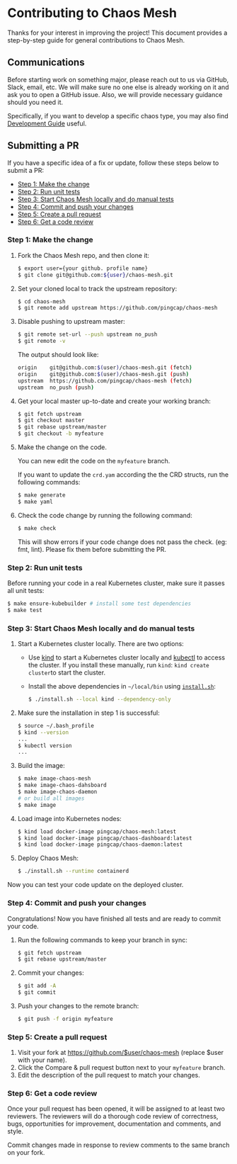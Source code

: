 # Contributing to Chaos Mesh

Thanks for your interest in improving the project! This document provides a step-by-step guide for general contributions to Chaos Mesh.

## Communications

Before starting work on something major, please reach out to us via GitHub, Slack, email, etc. We will make sure no one else is already working on it and ask you to open a GitHub issue. Also, we will provide necessary guidance should you need it.

Specifically, if you want to develop a specific chaos type, you may also find [Development Guide](https://chaos-mesh.org/docs/development_guides/development_overview) useful.

## Submitting a PR

If you have a specific idea of a fix or update, follow these steps below to submit a PR:

- [Step 1: Make the change](#step-1-make-the-change)
- [Step 2: Run unit tests](#step-2-run-unit-tests)
- [Step 3: Start Chaos Mesh locally and do manual tests](#step-3-start-chaos-mesh-locally-and-do-manual-tests)
- [Step 4: Commit and push your changes](#step-4-commit-and-push-your-changes)
- [Step 5: Create a pull request](#step-5-create-a-pull-request)
- [Step 6: Get a code review](#step-6-get-a-code-review)

### Step 1: Make the change

1. Fork the Chaos Mesh repo, and then clone it:

    ```bash
    $ export user={your github. profile name}
    $ git clone git@github.com:${user}/chaos-mesh.git
    ```

2. Set your cloned local to track the upstream repository:

    ```bash
    $ cd chaos-mesh
    $ git remote add upstream https://github.com/pingcap/chaos-mesh
    ```

3. Disable pushing to upstream master:

    ```bash
    $ git remote set-url --push upstream no_push
    $ git remote -v
    ```

    The output should look like:

    ```bash
    origin    git@github.com:$(user)/chaos-mesh.git (fetch)
    origin    git@github.com:$(user)/chaos-mesh.git (push)
    upstream  https://github.com/pingcap/chaos-mesh (fetch)
    upstream  no_push (push)
    ```

4. Get your local master up-to-date and create your working branch:

    ```bash
    $ git fetch upstream
    $ git checkout master
    $ git rebase upstream/master
    $ git checkout -b myfeature
    ```

5. Make the change on the code.

    You can new edit the code on the `myfeature` branch.

    If you want to update the `crd.yam` according the the CRD structs, run the following commands:

    ```bash
    $ make generate
    $ make yaml
    ```

6. Check the code change by running the following command:

    ```bash
    $ make check
    ```

    This will show errors if your code change does not pass the check. (eg: fmt, lint). Please fix them before submitting the PR.

### Step 2: Run unit tests

Before running your code in a real Kubernetes cluster, make sure it passes all unit tests:

```bash
$ make ensure-kubebuilder # install some test dependencies
$ make test
```

### Step 3: Start Chaos Mesh locally and do manual tests

1. Start a Kubernetes cluster locally. There are two options:

    - Use [kind](https://kind.sigs.k8s.io/docs/user/quick-start/#installation) to start a Kubernetes cluster locally and [kubectl](https://kubernetes.io/docs/reference/kubectl/overview/) to access the cluster. If you install these manually, run `kind`: `kind create cluster`to start the cluster.

    - Install the above dependencies in `~/local/bin` using [`install.sh`](https://github.com/pingcap/chaos-mesh/blob/master/install.sh):

      ```bash
      $ ./install.sh --local kind --dependency-only
      ```

2. Make sure the installation in step 1 is successful:

    ```bash
    $ source ~/.bash_profile
    $ kind --version
    ...
    $ kubectl version
    ...
    ```

3. Build the image:

    ```bash
    $ make image-chaos-mesh
    $ make image-chaos-dahsboard
    $ make image-chaos-daemon
    # or build all images
    $ make image
    ```

4. Load image into Kubernetes nodes:

    ```bash
    $ kind load docker-image pingcap/chaos-mesh:latest 
    $ kind load docker-image pingcap/chaos-dashboard:latest 
    $ kind load docker-image pingcap/chaos-daemon:latest 
    ```

5. Deploy Chaos Mesh:

    ```bash
    $ ./install.sh --runtime containerd
    ```

Now you can test your code update on the deployed cluster.

### Step 4: Commit and push your changes

Congratulations! Now you have finished all tests and are ready to commit your code.

1. Run the following commands to keep your branch in sync:

    ```bash
    $ git fetch upstream
    $ git rebase upstream/master
    ```

2. Commit your changes:

    ```bash
    $ git add -A
    $ git commit
    ```

3. Push your changes to the remote branch:

    ```bash
    $ git push -f origin myfeature
    ```

### Step 5: Create a pull request

1. Visit your fork at https://github.com/$user/chaos-mesh (replace $user with your name).
2. Click the Compare & pull request button next to your `myfeature` branch.
3. Edit the description of the pull request to match your changes.

### Step 6: Get a code review

Once your pull request has been opened, it will be assigned to at least two reviewers. The reviewers will do a thorough code review of correctness, bugs, opportunities for improvement, documentation and comments, and style.

Commit changes made in response to review comments to the same branch on your fork.
